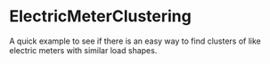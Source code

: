 # ElectricMeterClustering
A quick example to see if there is an easy way to find clusters of like electric meters with similar load shapes.
